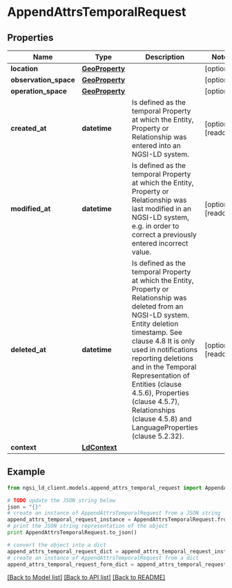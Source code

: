 # AppendAttrsTemporalRequest


## Properties

Name | Type | Description | Notes
------------ | ------------- | ------------- | -------------
**location** | [**GeoProperty**](GeoProperty.md) |  | [optional] 
**observation_space** | [**GeoProperty**](GeoProperty.md) |  | [optional] 
**operation_space** | [**GeoProperty**](GeoProperty.md) |  | [optional] 
**created_at** | **datetime** | Is defined as the temporal Property at which the Entity, Property or Relationship was entered into an NGSI-LD system.  | [optional] [readonly] 
**modified_at** | **datetime** | Is defined as the temporal Property at which the Entity, Property or Relationship was last modified in an NGSI-LD system, e.g. in order to correct a previously entered incorrect value.  | [optional] [readonly] 
**deleted_at** | **datetime** | Is defined as the temporal Property at which the Entity, Property or Relationship was deleted from an NGSI-LD system.  Entity deletion timestamp. See clause 4.8 It is only used in notifications reporting deletions and in the Temporal Representation of Entities (clause 4.5.6), Properties (clause 4.5.7), Relationships (clause 4.5.8) and LanguageProperties (clause 5.2.32).  | [optional] [readonly] 
**context** | [**LdContext**](LdContext.md) |  | 

## Example

```python
from ngsi_ld_client.models.append_attrs_temporal_request import AppendAttrsTemporalRequest

# TODO update the JSON string below
json = "{}"
# create an instance of AppendAttrsTemporalRequest from a JSON string
append_attrs_temporal_request_instance = AppendAttrsTemporalRequest.from_json(json)
# print the JSON string representation of the object
print AppendAttrsTemporalRequest.to_json()

# convert the object into a dict
append_attrs_temporal_request_dict = append_attrs_temporal_request_instance.to_dict()
# create an instance of AppendAttrsTemporalRequest from a dict
append_attrs_temporal_request_form_dict = append_attrs_temporal_request.from_dict(append_attrs_temporal_request_dict)
```
[[Back to Model list]](../README.md#documentation-for-models) [[Back to API list]](../README.md#documentation-for-api-endpoints) [[Back to README]](../README.md)


